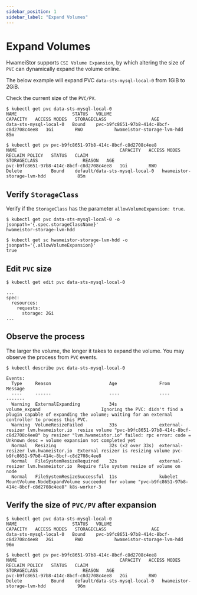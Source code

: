 ```yaml
---
sidebar_position: 1
sidebar_label: "Expand Volumes"
---
```


# Expand Volumes

HwameiStor supports `CSI Volume Expansion`, by which altering the size of `PVC`
can dynamically expand the volume online.

The below example will expand PVC `data-sts-mysql-local-0` from 1GiB to 2GiB.

Check the current size of the `PVC/PV`.

```console
$ kubectl get pvc data-sts-mysql-local-0
NAME                     STATUS   VOLUME                                     CAPACITY   ACCESS MODES   STORAGECLASS                 AGE
data-sts-mysql-local-0   Bound    pvc-b9fc8651-97b8-414c-8bcf-c8d2708c4ee8   1Gi        RWO            hwameistor-storage-lvm-hdd   85m

$ kubectl get pv pvc-b9fc8651-97b8-414c-8bcf-c8d2708c4ee8
NAME                                       CAPACITY   ACCESS MODES   RECLAIM POLICY   STATUS   CLAIM                            STORAGECLASS                 REASON   AGE
pvc-b9fc8651-97b8-414c-8bcf-c8d2708c4ee8   1Gi        RWO            Delete           Bound    default/data-sts-mysql-local-0   hwameistor-storage-lvm-hdd            85m
```

## Verify `StorageClass`

Verify if the `StorageClass` has the parameter `allowVolumeExpansion: true`.

```console
$ kubectl get pvc data-sts-mysql-local-0 -o jsonpath='{.spec.storageClassName}'
hwameistor-storage-lvm-hdd

$ kubectl get sc hwameistor-storage-lvm-hdd -o jsonpath='{.allowVolumeExpansion}'
true
```

## Edit `PVC` size

```console
$ kubectl get edit pvc data-sts-mysql-local-0

...
spec:
  resources:
    requests:
      storage: 2Gi
...
```

## Observe the process

The larger the volume, the longer it takes to expand the volume. You may observe the process from `PVC` events.

```console
$ kubectl describe pvc data-sts-mysql-local-0

Events:
  Type     Reason                      Age                From                                Message
  ----     ------                      ----               ----                                -------
  Warning  ExternalExpanding           34s                volume_expand                       Ignoring the PVC: didn't find a plugin capable of expanding the volume; waiting for an external controller to process this PVC.
  Warning  VolumeResizeFailed          33s                external-resizer lvm.hwameistor.io  resize volume "pvc-b9fc8651-97b8-414c-8bcf-c8d2708c4ee8" by resizer "lvm.hwameistor.io" failed: rpc error: code = Unknown desc = volume expansion not completed yet
  Normal   Resizing                    32s (x2 over 33s)  external-resizer lvm.hwameistor.io  External resizer is resizing volume pvc-b9fc8651-97b8-414c-8bcf-c8d2708c4ee8
  Normal   FileSystemResizeRequired    32s                external-resizer lvm.hwameistor.io  Require file system resize of volume on node
  Normal   FileSystemResizeSuccessful  11s                kubelet                             MountVolume.NodeExpandVolume succeeded for volume "pvc-b9fc8651-97b8-414c-8bcf-c8d2708c4ee8" k8s-worker-3
```

## Verify the size of `PVC/PV` after expansion

```console
$ kubectl get pvc data-sts-mysql-local-0
NAME                     STATUS   VOLUME                                     CAPACITY   ACCESS MODES   STORAGECLASS                 AGE
data-sts-mysql-local-0   Bound    pvc-b9fc8651-97b8-414c-8bcf-c8d2708c4ee8   2Gi        RWO            hwameistor-storage-lvm-hdd   96m

$ kubectl get pv pvc-b9fc8651-97b8-414c-8bcf-c8d2708c4ee8
NAME                                       CAPACITY   ACCESS MODES   RECLAIM POLICY   STATUS   CLAIM                            STORAGECLASS                 REASON   AGE
pvc-b9fc8651-97b8-414c-8bcf-c8d2708c4ee8   2Gi        RWO            Delete           Bound    default/data-sts-mysql-local-0   hwameistor-storage-lvm-hdd            96m
```
